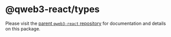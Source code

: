 # @qweb3-react/types

Please visit the [parent `qweb3-react` repository](https://github.com/qiswapexchange/qweb3-react) for documentation and details on this package.
